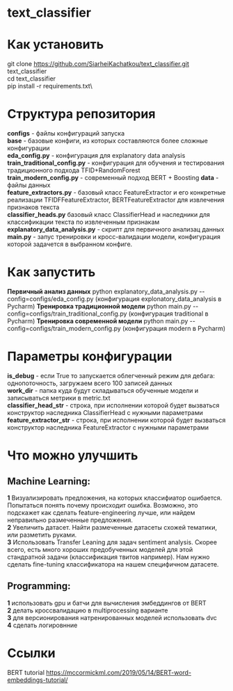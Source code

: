 # text_classifier

# Как установить

git clone https://github.com/SiarheiKachatkou/text_classifier.git text_classifier\
cd text_classifier\
pip install -r requirements.txt\

# Структура репозитория

**configs** - файлы конфигураций запуска \
    **base** - базовые конфиги, из которых составляются более сложные конфигурации \
    **eda_config.py** - конфигурация для explanatory data analysis \
    **train_traditional_config.py** - конфигурация для обучения и тестирования традиционного подхода TFID+RandomForest \
    **train_modern_config.py** - современный подход BERT + Boosting
**data** - файлы данных\
**feature_extractors.py** - базовый класс FeatureExtractor и его конкретные реализации TFIDFFeatureExtractor, BERTFeatureExtractor для извлечения признаков текста\
**classifier_heads.py** базовый класс ClassifierHead и наследники для классификации текста по извлеченным признакам\
**explanatory_data_analysis.py** - скрипт для первичного анализац данных\
**main.py** - запус тренировки и кросс-валидации модели, конфигурация которой задачется в выбранном конфиге.

# Как запустить

**Первичный анализ данных** python explanatory_data_analysis.py --config=configs/eda_config.py  (конфигурация explonatory_data_analysis в Pycharm)
**Тренировка традиционной модели** python main.py --config=configs/train_traditional_config.py  (конфигурация traditional в Pycharm)
**Тренировка современной модели** python main.py --config=configs/train_modern_config.py  (конфигурация modern в Pycharm)


# Параметры конфигурации

**is_debug** - если True то запускается облегченный режим для дебага: однопоточность, загружаем всего 100 записей данных\
**work_dir** - папка куда будут складываться обученные модели и записываться метрики в metric.txt\
**classifier_head_str** - строка, при исполнении которой будет вызваться конструктор наследника ClassifierHead с нужными параметрами\
**feature_extractor_str** - строка, при исполнении которой будет вызваться конструктор наследника FeatureExtractor с нужными параметрами

# Что можно улучшить

## Machine Learning:

**1** Визуализировать предложения, на которых классифиатор ошибается. Попытаться понять почему происходит ошибка. Возможно, это подскажет как сделать feature-engineering лучше, или найдем неправильно размеченные предложения.\
**2** Увеличить датасет. Найти размеченные датасеты схожей тематики, или разметить руками.\
**3** Использовать Transfer Leaning для задач sentiment analysis. Скорее всего, есть много хороших предобученных моделей для этой стандратной задачи (классификация твитов например). Нам нужно сделать fine-tuning классификатора на нашем специфичном датасете.

## Programming:

**1** использовать gpu и батчи для вычисления эмбеддингов от BERT\
**2** делать кроссвалидацию в multiprocessing варианте\
**3** для версионирования натренированных моделей использовать dvc\
**4** сделать логировнние
 

# Ссылки 
BERT tutorial
https://mccormickml.com/2019/05/14/BERT-word-embeddings-tutorial/




